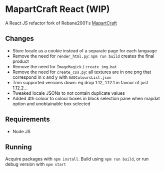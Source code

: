 # MapartCraft React (WIP)

A React JS refactor fork of Rebane2001's [MapartCraft](https://github.com/rebane2001/mapartcraft)

## Changes

- Store locale as a cookie instead of a separate page for each language
- Remove the need for `render_html.py`: `npm run build` creates the final product
- Remove the need for `ImageMagick` / `create_img.bat`
- Remove the need for `create_css.py`: all textures are in one png that correspond in x and y with `SAOColoursList.json`
- Trim supported versions down: eg drop 1.12, 1.12.1 in favour of just 1.12.2...
- Tweaked locale JSONs to not contain duplicate values
- Added 4th colour to colour boxes in block selection pane when mapdat option and unobtainable box selected

## Requirements

- Node JS

## Running

Acquire packages with `npm install`. Build using `npm run build`, or run debug version with `npm start`
